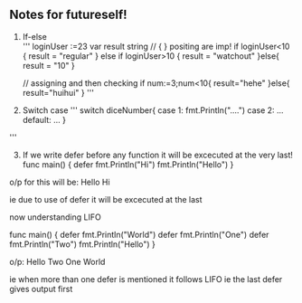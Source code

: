 ## Notes for futureself!

1. If-else  
'''
    loginUser :=23
    var result string
    // { } positing are imp!
    if loginUser<10 {
        result = "regular"
    } else if loginUser>10 {
        result = "watchout"
    }else{
        result = "10"
    }

    // assigning and then checking
    if num:=3;num<10{
        result="hehe"
    }else{
        result="huihui"
    }
'''
2. Switch case
'''
switch diceNumber{
    case 1: 
        fmt.Println("....")
    case 2:
        ...
    default:
        ...
}


'''

3. If we write defer before any function it will be 
excecuted at the very last!
func main()
{
    defer fmt.Println("Hi")
    fmt.Println("Hello")
}

o/p for this will be:
Hello
Hi 

ie due to use of defer it will be excecuted at the last 


now understanding LIFO

func main()
{
    defer fmt.Println("World")
    defer fmt.Println("One")
    defer fmt.Println("Two")
    fmt.Println("Hello")
}

o/p: 
Hello
Two
One
World

ie when more than one defer is mentioned 
it follows LIFO ie the last defer gives output first


